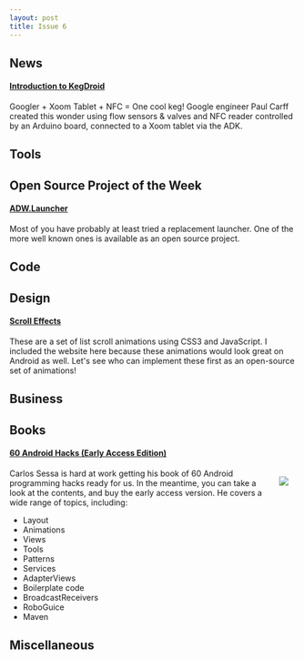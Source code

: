 ```yaml
---
layout: post
title: Issue 6
---
```

## News

#### [Introduction to KegDroid](http://www.youtube.com/watch?v=2pj8FHxzFvI)
Googler + Xoom Tablet + NFC = One cool keg! Google engineer Paul Carff created this wonder using flow sensors & valves and NFC reader controlled by an Arduino board, connected to a Xoom tablet via the ADK. 

## Tools

## Open Source Project of the Week
#### [ADW.Launcher](http://code.google.com/p/adw-launcher-android/)
Most of you have probably at least tried a replacement launcher. One of the more well known ones is available as an open source project.

## Code

## Design

#### [Scroll Effects](http://lab.hakim.se/scroll-effects/)
These are a set of list scroll animations using CSS3 and JavaScript. I included the website here because these animations would look great on Android as well. Let's see who can implement these first as an open-source set of animations!

## Business

## Books

#### [60 Android Hacks (Early Access Edition)](http://manning.com/sessa/)
<img style="float:right; margin:1em;" src="http://manning.com/sessa/sessa_cover150.jpg" />
Carlos Sessa is hard at work getting his book of 60 Android programming hacks ready for us. In the meantime, you can take a look at the contents, and buy the early access version. He covers a wide range of topics, including: 

* Layout
* Animations
* Views
* Tools
* Patterns
* Services
* AdapterViews
* Boilerplate code
* BroadcastReceivers
* RoboGuice
* Maven

## Miscellaneous

